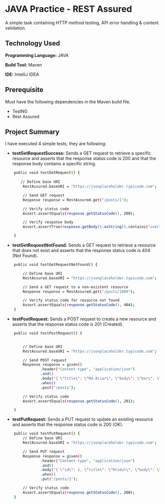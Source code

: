 # JAVA Practice - REST Assured 

A simple task containing HTTP method testing, API error handling & content validation.

## Technology Used

**Programming Language:** JAVA

**Build Tool:** Maven

**IDE:** IntelliJ IDEA

## Prerequisite

Must have the following dependencies in the Maven build file.

- TestNG
- Rest Assured

## Project Summary

I have executed 4 simple tests, they are following:

- **testGetRequestSuccess:**
   Sends a GET request to retrieve a specific resource and asserts that the response status code is 200 and that the response body contains a specific string.

```bash {"id":"01J785Q34DDJ74TAK0W3P25YW7"}
    public void testGetRequest() {
        
       // Define base URI
        RestAssured.baseURI = "https://jsonplaceholder.typicode.com";

        // Send GET request
        Response response = RestAssured.get("/posts/1");

        // Verify status code
        Assert.assertEquals(response.getStatusCode(), 200);

        // Verify response body
        Assert.assertTrue(response.getBody().asString().contains("userId"));

    }

```

- **testGetRequestNotFound:**
   Sends a GET request to retrieve a resource that does not exist and asserts that the response status code is 404 (Not Found).

```bash {"id":"01J785Q34DDJ74TAK0W61BNWC6"}
    public void testGetRequestNotFound() {

        // Define base URI
        RestAssured.baseURI = "https://jsonplaceholder.typicode.com";

        // Send a GET request to a non-existent resource
        Response response = RestAssured.get("/posts/1000");

        // Verify status code for resource not found
        Assert.assertEquals(response.getStatusCode(), 404);
    }


```

- **testPostRequest:**
   Sends a POST request to create a new resource and asserts that the response status code is 201 (Created).

```bash {"id":"01J785Q34DDJ74TAK0W6484P0N"}
    public void testPostRequest() {

    
        // Define base URI
        RestAssured.baseURI = "https://jsonplaceholder.typicode.com";

        // Send POST request
        Response response = given()
                .header("Content-type", "application/json")
                .and()
                .body("{ \"title\": \"Md.Atiar\", \"body\": \"bar\", \"userId\": 1 }")
                .when()
                .post("/posts");

        // Verify status code
        Assert.assertEquals(response.getStatusCode(), 201);

    }


```

- **testPutRequest:**
   Sends a PUT request to update an existing resource and asserts that the response status code is 200 (OK).

```bash {"id":"01J785Q34DDJ74TAK0W79XSPE8"}
    public void testPutRequest() {
        // Define base URI
        RestAssured.baseURI = "https://jsonplaceholder.typicode.com";

        // Send PUT request
        Response response = given()
                .header("Content-type", "application/json")
                .and()
                .body("{ \"id\": 1, \"title\": \"Mridul\", \"body\": \"bar\", \"userId\": 1 }")
                .when()
                .put("/posts/1");

        // Verify status code
        Assert.assertEquals(response.getStatusCode(), 200);
    }


```





